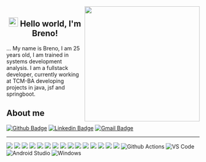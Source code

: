 <img align="right" width="300" height="300" src="https://raw.githubusercontent.com/MicaelliMedeiros/micaellimedeiros/master/image/computer-illustration.png">
<div aling="center">


 <h2 align="center"> 
<div aling="center" rel="noopener noreferrer" href="https://github.com/rajput2107/rajput2107/blob/master/Assets/Earth.gif">
 <img src="https://github.com/rajput2107/rajput2107/raw/master/Assets/Earth.gif" width="24px" style="max-width:100%;"> Hello world, I'm Breno!
</div>
 </h2>
 
</div>

… My name is Breno, I am 25 years old, I am trained in systems development analysis. I am a fullstack developer, currently working at TCM-BA developing projects in java, jsf and springboot.
 
 
## About me 
[![Github Badge](https://img.shields.io/badge/-Github-000?style=flat-square&logo=Github&logoColor=white&link=link_do_seu_perfil_no_github)](https://github.com/brenorusciolelli/brenorusciolelli)
[![Linkedin Badge](https://img.shields.io/badge/-LinkedIn-blue?style=flat-square&logo=Linkedin&logoColor=white&link=link_do_seu_perfil_no_linkedin)](https://www.linkedin.com/in/breno-rusciolelhe-brito-82575b85/)
[![Gmail Badge](https://img.shields.io/badge/-Gmail-c14438?style=flat-square&logo=Gmail&logoColor=white&link=mailto:seu_email)](brenorusciolelli@gmail.com)
 
 ----------------------------------------------------------------------------------------------------------------------------------------------------------------------------------
 
<img src = "https://img.shields.io/badge/-HTML5-E34F26?style=flat&logo=html5&logoColor=white"> <img src = "https://img.shields.io/badge/-CSS3-1572B6?style=flat&logo=css3&logoColor=white">
<img src="https://img.shields.io/badge/-Bootstrap-563D7C?style=flat&logo=bootstrap&logoColor=white">
<img src="https://img.shields.io/badge/-JavaScript-eed718?style=flat&logo=javascript&logoColor=ffffff">
<img src="https://img.shields.io/badge/-React-000000?style=flat&logo=react&logoColor=00c8ff">
<img src="https://img.shields.io/badge/-MongoDB-4DB33D?style=flat&logo=mongodb&logoColor=FFFFFF">
<img src="https://img.shields.io/badge/-MySQL-F29111?style=flat&logo=mysql&logoColor=FFFFFF">
<img src="https://img.shields.io/badge/-Node.js-3C873A?style=flat&logo=Node.js&logoColor=white">
<img src="https://img.shields.io/badge/-Firebase-FFA611?style=flat&logo=firebase&logoColor=FFFFFF">
<img src="http://img.shields.io/badge/-Google%20Cloud%20Platform-4285F4?style=flat&logo=google%20cloud&logoColor=white">
<img src="http://img.shields.io/badge/-Git-F1502F?style=flat&logo=git&logoColor=FFFFFF">
<img src="http://img.shields.io/badge/-Github-000000?style=flat&logo=github&logoColor=FFFFFF">
<img src="http://img.shields.io/badge/-VS%20Code-007ACC?style=flat&logo=visual%20studio%20code&logoColor=white">
<img src="http://img.shields.io/badge/-Heroku-430098?style=flat&logo=heroku&logoColor=white">
 <img src="https://img.shields.io/badge/-Flutter-3a495d?style=flat&logo=flutter&logoColor=67b7f7">
![Github Actions](http://img.shields.io/badge/-Github%20Actions-2088FF?style=flat-square&logo=github-actions&logoColor=ffffff)
![VS Code](http://img.shields.io/badge/-VS%20Code-007ACC?style=flat-square&logo=visual-studio-code&logoColor=ffffff)
![Android Studio](http://img.shields.io/badge/-Android%20Studio-3DDC84?style=flat-square&logo=android-studio&logoColor=ffffff)
![Windows](http://img.shields.io/badge/-Windows-0078D6?style=flat-square&logo=windows&logoColor=ffffff)





                    

